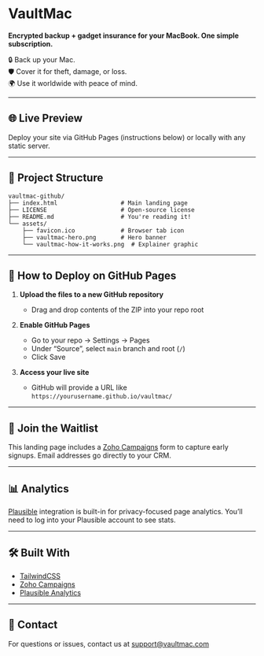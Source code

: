# VaultMac

**Encrypted backup + gadget insurance for your MacBook. One simple subscription.**

🔒 Back up your Mac.  
🛡️ Cover it for theft, damage, or loss.  
🌍 Use it worldwide with peace of mind.

---

## 🌐 Live Preview

Deploy your site via GitHub Pages (instructions below) or locally with any static server.

---

## 📂 Project Structure

```
vaultmac-github/
├── index.html                  # Main landing page
├── LICENSE                     # Open-source license
├── README.md                   # You're reading it!
└── assets/
    ├── favicon.ico             # Browser tab icon
    ├── vaultmac-hero.png       # Hero banner
    └── vaultmac-how-it-works.png  # Explainer graphic
```

---

## 🚀 How to Deploy on GitHub Pages

1. **Upload the files to a new GitHub repository**  
   - Drag and drop contents of the ZIP into your repo root

2. **Enable GitHub Pages**  
   - Go to your repo → Settings → Pages  
   - Under “Source”, select `main` branch and root (`/`)  
   - Click Save

3. **Access your live site**  
   - GitHub will provide a URL like `https://yourusername.github.io/vaultmac/`

---

## 💌 Join the Waitlist

This landing page includes a [Zoho Campaigns](https://www.zoho.com/campaigns/) form to capture early signups. Email addresses go directly to your CRM.

---

## 📊 Analytics

[Plausible](https://plausible.io) integration is built-in for privacy-focused page analytics. You’ll need to log into your Plausible account to see stats.

---

## 🛠 Built With

- [TailwindCSS](https://tailwindcss.com/)
- [Zoho Campaigns](https://www.zoho.com/campaigns/)
- [Plausible Analytics](https://plausible.io)

---

## 📧 Contact

For questions or issues, contact us at [support@vaultmac.com](mailto:support@vaultmac.com)

